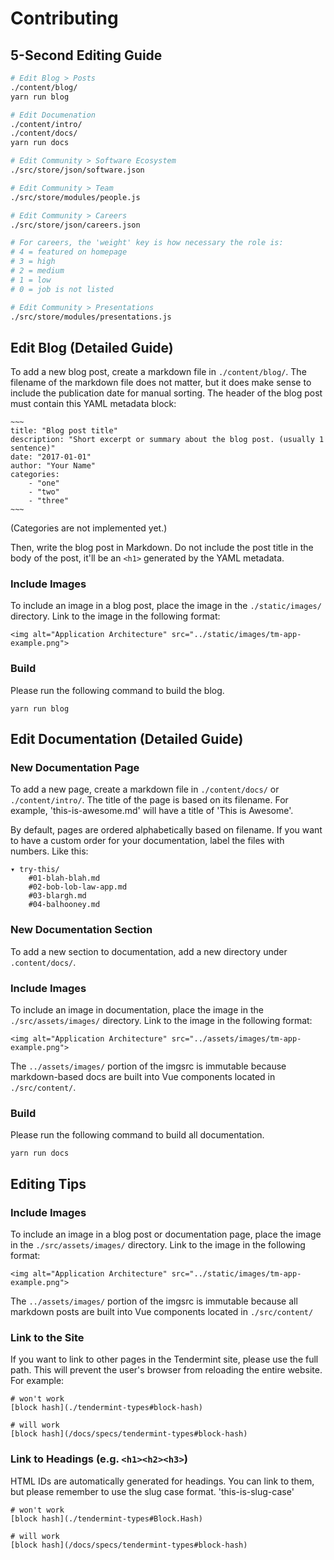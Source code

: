 # Contributing

## 5-Second Editing Guide

``` bash
# Edit Blog > Posts
./content/blog/
yarn run blog

# Edit Documenation
./content/intro/
./content/docs/
yarn run docs

# Edit Community > Software Ecosystem
./src/store/json/software.json

# Edit Community > Team
./src/store/modules/people.js

# Edit Community > Careers
./src/store/json/careers.json

# For careers, the 'weight' key is how necessary the role is:
# 4 = featured on homepage
# 3 = high
# 2 = medium
# 1 = low
# 0 = job is not listed

# Edit Community > Presentations
./src/store/modules/presentations.js
```

## Edit Blog (Detailed Guide)

To add a new blog post, create a markdown file in `./content/blog/`. The filename of the markdown file does not matter, but it does make sense to include the publication date for manual sorting. The header of the blog post must contain this YAML metadata block:

    ~~~
    title: "Blog post title"
    description: "Short excerpt or summary about the blog post. (usually 1 sentence)"
    date: "2017-01-01"
    author: "Your Name"
    categories:
        - "one"
        - "two"
        - "three"
    ~~~

(Categories are not implemented yet.)

Then, write the blog post in Markdown. Do not include the post title in the body of the post, it'll be an `<h1>` generated by the YAML metadata.

### Include Images

To include an image in a blog post, place the image in the `./static/images/` directory. Link to the image in the following format:

    <img alt="Application Architecture" src="../static/images/tm-app-example.png">

### Build
Please run the following command to build the blog.

    yarn run blog

## Edit Documentation (Detailed Guide)

### New Documentation Page
To add a new page, create a markdown file in `./content/docs/` or `./content/intro/`. The title of the page is based on its filename. For example, 'this-is-awesome.md' will have a title of 'This is Awesome'.

By default, pages are ordered alphabetically based on filename. If you want to have a custom order for your documentation, label the files with numbers. Like this:

    ▾ try-this/
        #01-blah-blah.md
        #02-bob-lob-law-app.md
        #03-blargh.md
        #04-balhooney.md

### New Documentation Section
To add a new section to documentation, add a new directory under `.content/docs/`.

### Include Images

To include an image in documentation, place the image in the `./src/assets/images/` directory. Link to the image in the following format:

    <img alt="Application Architecture" src="../assets/images/tm-app-example.png">

The `../assets/images/` portion of the imgsrc is immutable because markdown-based docs are built into Vue components located in `./src/content/`.

### Build
Please run the following command to build all documentation.

    yarn run docs

## Editing Tips

### Include Images

To include an image in a blog post or documentation page, place the image in the `./src/assets/images/` directory. Link to the image in the following format:

    <img alt="Application Architecture" src="../static/images/tm-app-example.png">

The `../assets/images/` portion of the imgsrc is immutable because all markdown posts are built into Vue components located in `./src/content/`

### Link to the Site
If you want to link to other pages in the Tendermint site, please use the full path. This will prevent the user's browser from reloading the entire website. For example:

    # won't work
    [block hash](./tendermint-types#block-hash)

    # will work
    [block hash](/docs/specs/tendermint-types#block-hash)

### Link to Headings (e.g. `<h1><h2><h3>`)
HTML IDs are automatically generated for headings. You can link to them, but please remember to use the slug case format. 'this-is-slug-case'

    # won't work
    [block hash](./tendermint-types#Block.Hash)

    # will work
    [block hash](/docs/specs/tendermint-types#block-hash)
